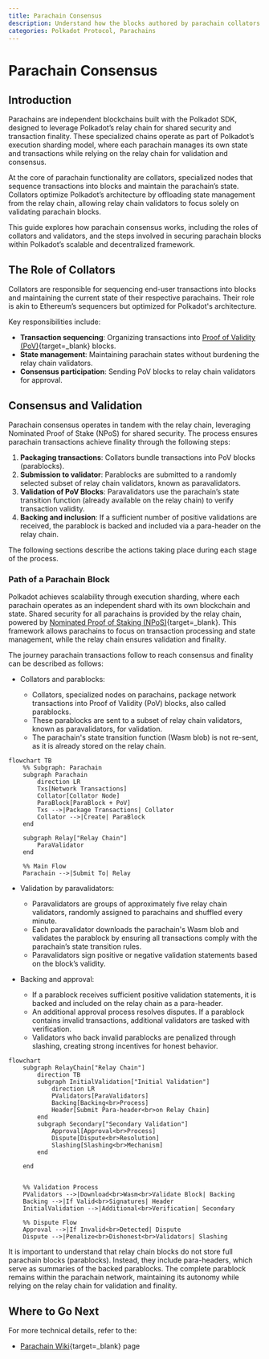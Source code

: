 ```yaml
---
title: Parachain Consensus
description: Understand how the blocks authored by parachain collators are secured by the relay chain validators and how the parachain transactions achieve finality.
categories: Polkadot Protocol, Parachains
--- 
```


# Parachain Consensus

## Introduction

Parachains are independent blockchains built with the Polkadot SDK, designed to leverage Polkadot’s relay chain for shared security and transaction finality. These specialized chains operate as part of Polkadot’s execution sharding model, where each parachain manages its own state and transactions while relying on the relay chain for validation and consensus.

At the core of parachain functionality are collators, specialized nodes that sequence transactions into blocks and maintain the parachain’s state. Collators optimize Polkadot’s architecture by offloading state management from the relay chain, allowing relay chain validators to focus solely on validating parachain blocks.

This guide explores how parachain consensus works, including the roles of collators and validators, and the steps involved in securing parachain blocks within Polkadot’s scalable and decentralized framework.

## The Role of Collators

Collators are responsible for sequencing end-user transactions into blocks and maintaining the current state of their respective parachains. Their role is akin to Ethereum’s sequencers but optimized for Polkadot's architecture.

Key responsibilities include:

- **Transaction sequencing**: Organizing transactions into [Proof of Validity (PoV)](https://wiki.polkadot.com/general/glossary/#proof-of-validity){target=\_blank} blocks.
- **State management**: Maintaining parachain states without burdening the relay chain validators.
- **Consensus participation**: Sending PoV blocks to relay chain validators for approval.

## Consensus and Validation

Parachain consensus operates in tandem with the relay chain, leveraging Nominated Proof of Stake (NPoS) for shared security. The process ensures parachain transactions achieve finality through the following steps:

1. **Packaging transactions**: Collators bundle transactions into PoV blocks (parablocks).
2. **Submission to validator**: Parablocks are submitted to a randomly selected subset of relay chain validators, known as paravalidators.
3. **Validation of PoV Blocks**: Paravalidators use the parachain’s state transition function (already available on the relay chain) to verify transaction validity.
4. **Backing and inclusion**: If a sufficient number of positive validations are received, the parablock is backed and included via a para-header on the relay chain.

The following sections describe the actions taking place during each stage of the process. 

### Path of a Parachain Block

Polkadot achieves scalability through execution sharding, where each parachain operates as an independent shard with its own blockchain and state. Shared security for all parachains is provided by the relay chain, powered by [Nominated Proof of Staking (NPoS)](/polkadot-protocol/glossary/#nominated-proof-of-stake-npos){target=\_blank}. This framework allows parachains to focus on transaction processing and state management, while the relay chain ensures validation and finality.

The journey parachain transactions follow to reach consensus and finality can be described as follows:

- Collators and parablocks:

    - Collators, specialized nodes on parachains, package network transactions into Proof of Validity (PoV) blocks, also called parablocks.
    - These parablocks are sent to a subset of relay chain validators, known as paravalidators, for validation.
    - The parachain's state transition function (Wasm blob) is not re-sent, as it is already stored on the relay chain.

```mermaid
flowchart TB
    %% Subgraph: Parachain
    subgraph Parachain
        direction LR
        Txs[Network Transactions]
        Collator[Collator Node]
        ParaBlock[ParaBlock + PoV]
        Txs -->|Package Transactions| Collator
        Collator -->|Create| ParaBlock
    end

    subgraph Relay["Relay Chain"]
        ParaValidator
    end

    %% Main Flow
    Parachain -->|Submit To| Relay
```

- Validation by paravalidators:

    - Paravalidators are groups of approximately five relay chain validators, randomly assigned to parachains and shuffled every minute.
    - Each paravalidator downloads the parachain's Wasm blob and validates the parablock by ensuring all transactions comply with the parachain’s state transition rules.
    - Paravalidators sign positive or negative validation statements based on the block’s validity.

- Backing and approval:

    - If a parablock receives sufficient positive validation statements, it is backed and included on the relay chain as a para-header.
    - An additional approval process resolves disputes. If a parablock contains invalid transactions, additional validators are tasked with verification.
    - Validators who back invalid parablocks are penalized through slashing, creating strong incentives for honest behavior.

```mermaid
flowchart
    subgraph RelayChain["Relay Chain"]
        direction TB
        subgraph InitialValidation["Initial Validation"]
            direction LR
            PValidators[ParaValidators]
            Backing[Backing<br>Process]
            Header[Submit Para-header<br>on Relay Chain]
        end
        subgraph Secondary["Secondary Validation"]
            Approval[Approval<br>Process]
            Dispute[Dispute<br>Resolution]
            Slashing[Slashing<br>Mechanism]
        end
        
    end


    %% Validation Process
    PValidators -->|Download<br>Wasm<br>Validate Block| Backing
    Backing -->|If Valid<br>Signatures| Header
    InitialValidation -->|Additional<br>Verification| Secondary
    
    %% Dispute Flow
    Approval -->|If Invalid<br>Detected| Dispute
    Dispute -->|Penalize<br>Dishonest<br>Validators| Slashing
```

It is important to understand that relay chain blocks do not store full parachain blocks (parablocks). Instead, they include para-headers, which serve as summaries of the backed parablocks. The complete parablock remains within the parachain network, maintaining its autonomy while relying on the relay chain for validation and finality.

## Where to Go Next

For more technical details, refer to the:

- [Parachain Wiki](https://wiki.polkadot.com/learn/learn-parachains/){target=\_blank} page
